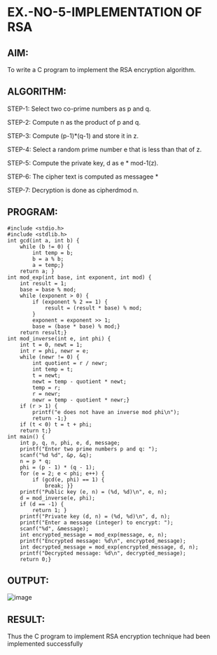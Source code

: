 # EX.-NO-5-IMPLEMENTATION OF RSA
## AIM:
  To write a C program to implement the RSA encryption algorithm.
## ALGORITHM:
  STEP-1: Select two co-prime numbers as p and q.
  
  STEP-2: Compute n as the product of p and q.
  
  STEP-3: Compute (p-1)*(q-1) and store it in z.
  
  STEP-4: Select a random prime number e that is less than that of z.
  
  STEP-5: Compute the private key, d as e * mod-1(z).
  
  STEP-6: The cipher text is computed as messagee *
  
  STEP-7: Decryption is done as cipherdmod n.
## PROGRAM: 
```
#include <stdio.h>
#include <stdlib.h>
int gcd(int a, int b) {
    while (b != 0) {
        int temp = b;
        b = a % b;
        a = temp;}
    return a; }
int mod_exp(int base, int exponent, int mod) {
    int result = 1;
    base = base % mod;
    while (exponent > 0) {
        if (exponent % 2 == 1) {
            result = (result * base) % mod;
        }
        exponent = exponent >> 1;
        base = (base * base) % mod;}
    return result;}
int mod_inverse(int e, int phi) {
    int t = 0, newt = 1;
    int r = phi, newr = e;
    while (newr != 0) {
        int quotient = r / newr;
        int temp = t;
        t = newt;
        newt = temp - quotient * newt;
        temp = r;
        r = newr;
        newr = temp - quotient * newr;}
    if (r > 1) {
        printf("e does not have an inverse mod phi\n");
        return -1;}
    if (t < 0) t = t + phi;
    return t;}
int main() {
    int p, q, n, phi, e, d, message;
    printf("Enter two prime numbers p and q: ");
    scanf("%d %d", &p, &q);
    n = p * q;
    phi = (p - 1) * (q - 1);
    for (e = 2; e < phi; e++) {
        if (gcd(e, phi) == 1) {
            break; }}
    printf("Public key (e, n) = (%d, %d)\n", e, n);
    d = mod_inverse(e, phi);
    if (d == -1) {
        return 1; }
    printf("Private key (d, n) = (%d, %d)\n", d, n);
    printf("Enter a message (integer) to encrypt: ");
    scanf("%d", &message);
    int encrypted_message = mod_exp(message, e, n);
    printf("Encrypted message: %d\n", encrypted_message);
    int decrypted_message = mod_exp(encrypted_message, d, n);
    printf("Decrypted message: %d\n", decrypted_message);
    return 0;}
```
## OUTPUT:
![image](https://github.com/user-attachments/assets/9ca3e60d-bbe8-4671-a972-a0e12d24e4be)
## RESULT:
  Thus the C program to implement RSA encryption technique had been implemented successfully
